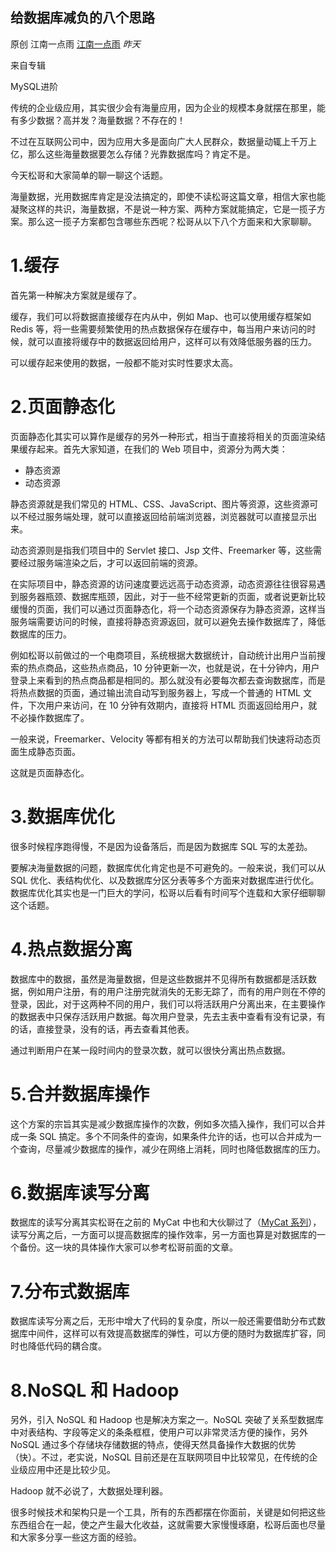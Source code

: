 ## 给数据库减负的八个思路

原创 江南一点雨 [江南一点雨](javascript:void(0);) *昨天*

来自专辑

MySQL进阶

传统的企业级应用，其实很少会有海量应用，因为企业的规模本身就摆在那里，能有多少数据？高并发？海量数据？不存在的！

不过在互联网公司中，因为应用大多是面向广大人民群众，数据量动辄上千万上亿，那么这些海量数据要怎么存储？光靠数据库吗？肯定不是。

今天松哥和大家简单的聊一聊这个话题。

海量数据，光用数据库肯定是没法搞定的，即使不读松哥这篇文章，相信大家也能凝聚这样的共识，海量数据，不是说一种方案、两种方案就能搞定，它是一揽子方案。那么这一揽子方案都包含哪些东西呢？松哥从以下八个方面来和大家聊聊。

# 1.缓存

首先第一种解决方案就是缓存了。

缓存，我们可以将数据直接缓存在内从中，例如 Map、也可以使用缓存框架如 Redis 等，将一些需要频繁使用的热点数据保存在缓存中，每当用户来访问的时候，就可以直接将缓存中的数据返回给用户，这样可以有效降低服务器的压力。

可以缓存起来使用的数据，一般都不能对实时性要求太高。

# 2.页面静态化

页面静态化其实可以算作是缓存的另外一种形式，相当于直接将相关的页面渲染结果缓存起来。首先大家知道，在我们的 Web 项目中，资源分为两大类：

- 静态资源
- 动态资源

静态资源就是我们常见的 HTML、CSS、JavaScript、图片等资源，这些资源可以不经过服务端处理，就可以直接返回给前端浏览器，浏览器就可以直接显示出来。

动态资源则是指我们项目中的 Servlet 接口、Jsp 文件、Freemarker 等，这些需要经过服务端渲染之后，才可以返回前端的资源。

在实际项目中，静态资源的访问速度要远远高于动态资源，动态资源往往很容易遇到服务器瓶颈、数据库瓶颈，因此，对于一些不经常更新的页面，或者说更新比较缓慢的页面，我们可以通过页面静态化，将一个动态资源保存为静态资源，这样当服务端需要访问的时候，直接将静态资源返回，就可以避免去操作数据库了，降低数据库的压力。

例如松哥以前做过的一个电商项目，系统根据大数据统计，自动统计出用户当前搜索的热点商品，这些热点商品，10 分钟更新一次，也就是说，在十分钟内，用户登录上来看到的热点商品都是相同的。那么就没有必要每次都去查询数据库，而是将热点数据的页面，通过输出流自动写到服务器上，写成一个普通的 HTML 文件，下次用户来访问，在 10 分钟有效期内，直接将 HTML 页面返回给用户，就不必操作数据库了。

一般来说，Freemarker、Velocity 等都有相关的方法可以帮助我们快速将动态页面生成静态页面。

这就是页面静态化。

# 3.数据库优化

很多时候程序跑得慢，不是因为设备落后，而是因为数据库 SQL 写的太差劲。

要解决海量数据的问题，数据库优化肯定也是不可避免的。一般来说，我们可以从 SQL 优化、表结构优化、以及数据库分区分表等多个方面来对数据库进行优化。数据库优化其实也是一门巨大的学问，松哥以后看有时间写个连载和大家仔细聊聊这个话题。

# 4.热点数据分离

数据库中的数据，虽然是海量数据，但是这些数据并不见得所有数据都是活跃数据，例如用户注册，有的用户注册完就消失的无影无踪了，而有的用户则在不停的登录，因此，对于这两种不同的用户，我们可以将活跃用户分离出来，在主要操作的数据表中只保存活跃用户数据。每次用户登录，先去主表中查看有没有记录，有的话，直接登录，没有的话，再去查看其他表。

通过判断用户在某一段时间内的登录次数，就可以很快分离出热点数据。

# 5.合并数据库操作

这个方案的宗旨其实是减少数据库操作的次数，例如多次插入操作，我们可以合并成一条 SQL 搞定。多个不同条件的查询，如果条件允许的话，也可以合并成为一个查询，尽量减少数据库的操作，减少在网络上消耗，同时也降低数据库的压力。

# 6.数据库读写分离

数据库的读写分离其实松哥在之前的 MyCat 中也和大伙聊过了（[MyCat 系列](https://mp.weixin.qq.com/s?__biz=MzI1NDY0MTkzNQ==&mid=2247485888&idx=1&sn=91821c57529bff02c029cd1f6ae23c9b&scene=21#wechat_redirect)），读写分离之后，一方面可以提高数据库的操作效率，另一方面也算是对数据库的一个备份。这一块的具体操作大家可以参考松哥前面的文章。

# 7.分布式数据库

数据库读写分离之后，无形中增大了代码的复杂度，所以一般还需要借助分布式数据库中间件，这样可以有效提高数据库的弹性，可以方便的随时为数据库扩容，同时也降低代码的耦合度。

# 8.NoSQL 和 Hadoop

另外，引入 NoSQL 和 Hadoop 也是解决方案之一。NoSQL 突破了关系型数据库中对表结构、字段等定义的条条框框，使用户可以非常灵活方便的操作，另外 NoSQL 通过多个存储块存储数据的特点，使得天然具备操作大数据的优势（快）。不过，老实说，NoSQL 目前还是在互联网项目中比较常见，在传统的企业级应用中还是比较少见。

Hadoop 就不必说了，大数据处理利器。

很多时候技术和架构只是一个工具，所有的东西都摆在你面前，关键是如何把这些东西组合在一起，使之产生最大化收益，这就需要大家慢慢琢磨，松哥后面也尽量和大家多分享一些这方面的经验。

